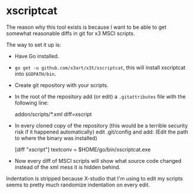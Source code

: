 # xscriptcat

The reason why this tool exists is because I want to be able to get somewhat reasonable diffs in git for x3 MSCI scripts.

The way to set it up is:

 - Have Go installed.

 - `go get -u github.com/x3art/x3t/xscriptcat`, this will install xscriptcat into `$GOPATH/bin`.

 - Create git repository with your scripts.
 
 - In the root of the repository add (or edit) a `.gitattributes` file with the following line:


    addon/scripts/*.xml	diff=xscript


 - In every cloned copy of the repository (this would be a terrible security risk if it happened automatically) edit .git/config and add: (Edit the path to where the binary was installed)


    [diff "xscript"]
        textconv = $HOME/go/bin/xscriptcat.exe

   

 - Now every diff of MSCI scripts will show what source code changed instead of the xml mess it is hidden behind.

Indentation is stripped because X-studio that I'm using to edit my scripts seems to pretty much randomize indentation on every edit.